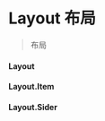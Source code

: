 # Layout 布局

> 布局

<code src="./demo/base.tsx"></code>
<code src="./demo/layout-nest.tsx"></code>

#### Layout
<API id="Layout"></API>
#### Layout.Item
<API id="Layout.Item"></API>
#### Layout.Sider
<API id="Layout.Sider"></API>
